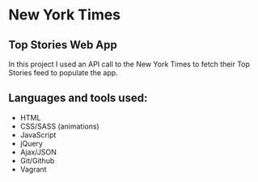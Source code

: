 # New York Times
## Top Stories Web App

In this project I used an API call to the New York Times to fetch their Top Stories feed to populate the app.

## Languages and tools used:
- HTML
- CSS/SASS (animations)
- JavaScript
- jQuery
- Ajax/JSON
- Git/Github
- Vagrant
